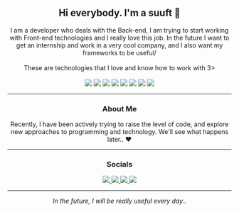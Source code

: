 <div align="center">
  <h2>Hi everybody. I'm a suuft 🧀</h2>
  I am a developer who deals with the Back-end, I am trying to start working with Front-end technologies and 
  I really love this job. In the future I want to get an internship and work in a very cool company, 
  and I also want my frameworks to be useful/
  <br/><br/>
  These are technologies that I love and know how to work with 3>
  <br/><br/>
  <img src="https://img.shields.io/badge/java-orange?style=for-the-badge&logo=java" />
  <img src="https://img.shields.io/badge/python-pink?style=for-the-badge&logo=python" />
  <img src="https://img.shields.io/badge/REDIS-lightblue?style=for-the-badge&logo=redis" />
  <img src="https://img.shields.io/badge/Maven-blue?style=for-the-badge&logo=apachemaven" />
  <img src="https://img.shields.io/badge/SQL-lightblue?style=for-the-badge&logo=mysql" />
  <img src="https://img.shields.io/badge/GIT-lightgreen?style=for-the-badge&logo=git" />
  <img src="https://img.shields.io/badge/GRADLE-lightyellow?style=for-the-badge&logo=gradle" />
  <img src="https://img.shields.io/badge/circleci-pink?style=for-the-badge&logo=circleci" />
  
  ---
  
  <h3>About Me</h3>
  Recently, I have been actively trying to raise the level of code, and explore new approaches to programming and technology. We'll see what happens later.. ❤️
  
  ---
  
  <h3>Socials</h3>
  <a href="https://discord.gg/SWZ2cPGnBT">
  <img src="https://img.shields.io/badge/discord-green?style=for-the-badge&logo=discord&logoColor=white" />
  </a>
  <a href="https://www.instagram.com/suuftofficial/">
  <img src="https://img.shields.io/badge/Instagram-pink?style=for-the-badge&logo=instagram" />
  </a>
   <a href="https://t.me/fuuft/">
  <img src="https://img.shields.io/badge/telegram-yellow?style=for-the-badge&logo=telegram" />
  </a>
  <a href="https://www.vk.com/suuft/">
  <img src="https://img.shields.io/badge/vkontakte-orange?style=for-the-badge&logo=vk" />
  </a>
  
  ---
  
  *In the future, I will be really useful every day..*
</div>
